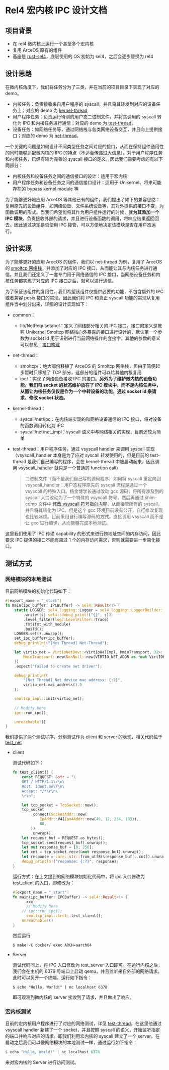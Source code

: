 # Rel4 宏内核 IPC 设计文档

## 项目背景

- 在 rel4 微内核上运行一个甚至多个宏内核
- 复用 ArceOS 原有的组件
- 基座是 [rust-sel4](https://github.com/seL4/rust-sel4)，底层使用的 OS 初始为 sel4，之后会逐步替换为 rel4



## 设计思路

在微内核角度下，我们将任务分为了三类，并在当前的项目目录下实现了对应的 demo。

- 内核任务：负责接收来自用户程序的 syscall，并且将其转发到对应的设备任务上；对应的 demo 为 [kernel-thread](../crates/kernel-thread)
- 用户程序任务：负责运行待测的用户态二进制文件，并将其调用的 syscall 转化为 IPC 和内核任务进行通信；对应的 demo 为 [test-thread](../crates/test-thread)。
- 设备任务：如网络任务等，通过网络栈与各类网络设备交互，并且向上提供接口；对应的 demo 为 [net-thread](../crates/net-thread)。

一个关键的问题是如何设计不同类型任务之间对应的接口，从而在保持组件通用性的同时能够适配微内核的 IPC 的特点（不适合传递过大信息）。对于用户程序任务和内核任务，已经有较为完善的 syscall 接口的定义。因此我们需要考虑的有以下两部分：

- 内核任务和设备任务之间的通信接口的设计：适用于宏内核
- 用户程序任务和设备任务之间的通信接口设计：适用于 Unikernel、将来可能存在的 bypass kernel module 等

为了能够更好地应用 ArceOS 等其他已有的组件，我们提出了如下的兼容思路：复用原先的设备组件，如网络设备、文件系统设备等，其对外提供的接口不变，为函数调用的形式。当我们希望能将其作为用户组件运行的时候，就**为其添加一个 IPC 模块**，负责接收外部的请求，并且进行设备函数的调用，将响应结果返回回去。因此通过决定是否使用 IPC 接管，可以方便地决定该模块是否在用户态运行。



## 设计实现

为了能够更好的应用 ArceOS 的组件，我们以 net-thread 为例，复用了 ArceOS 的 [smoltcp 网络栈](https://github.com/arceos-org/arceos/tree/main/modules/axnet/src/smoltcp_impl)，并添加了对应的 IPC 接口，从而能让其与内核任务进行通信。并且我们还定义了一套专门用于网络通信的 IPC 接口，当网络设备任务和内核任务都实现了对应的 IPC 接口之后，就可以进行通信。



为了保证该组件的复用性，我们希望该组件仅提供必要的功能，不包含额外的 IPC 或者兼容 posix 接口的实现。因此我们将 IPC 和真正 syscall 功能的实现从复用组件当中划分出来，详细的设计实现如下：

- common：
  - lib/NetRequsetabel：定义了网络部分相关的 IPC 接口，接口的定义是按照 Unikernel Smoltcp 网络栈向外暴露的接口进行设计的，默认第一个参数为 socket id 用于识别进行当前网络操作的套接字，其他的参数的意义可以参见：[接口构建](https://github.com/Azure-stars/rust-root-task-demo-mi-dev/blob/docs/crates/common/src/lib.rs#L293)

- net-thread：

  - smoltcp/：绝大部份移植了 ArceOS 的 Smoltcp 网络栈，但由于简便起步暂时只移植了 TCP 部分，这部分的组件可以给其他内核复用
  - ipc/：实现了网络设备接收 IPC 的接口。**另外为了维护微内核的设备功能，我们将 socket 的状态维护放在了 IPC 模块中，而不是内核任务中，从而让内核任务仅仅是作为一个中转设备的功能，通过 socket id 来请求、修改 socket 状态。**

- kernel-thread：

  - syscall/net/ipc：在内核端实现的和网络设备通信的 IPC 接口，将对设备的函数调用转化为 IPC
  - syscall/net/net_impl：syscall 语义中与网络相关的实现，目前还较为简单

- test-thread：用户程序任务，通过 vsyscall handler 来调用 syscall 实现（vsyscall_handler 本身是为了应对 syscall 转发使用的，但是目前的 test-thread 是我们自己编写的程序，会在 kernel-thread 中被启动起来，因此调用 vsyscall_handler 就只是一个普通的 function call）

  > 二进制文件（而不是我们自己写的源码程序）如何将 syscall 重定向到 vsyscall_handler：用户态程序原先的 syscall 流程是通过一个 vsyscall 的特殊入口。杨金博学长通过改动 gcc 源码，将所有涉及到的 syscall 入口改动为了一个特殊的 vsyscall 符号，然后再通过 shim-comp 文件中 [修改 vsyscall 符号指向内容](https://github.com/rel4team/rust-root-task-demo-mi-dev/blob/docs/crates/shim-comp/src/main.rs#L75)，从而接管所有的 syscall，并且将其转化为 IPC。但是这个 gcc 环境目前没有公开，自行修改复现也比较麻烦。目前采用自行编写源码的方式，直接调用 vsyscall 而不是让 gcc 进行编译，从而能够完成本地测试。

这里我们使用了 IPC 传递 capability 的形式来进行跨地址空间的内存访问，因此要求 IPC 提供的接口不能有超过 1 个的内存访问需求，否则就需要进一步简化接口。

## 测试方式

### 网络模块的本地测试

目前网络模块的初始化代码如下：

```rust
#[export_name = "_start"]
fn main(ipc_buffer: IPCBuffer) -> sel4::Result<!> {
    static LOGGER: sel4_logging::Logger = sel4_logging::LoggerBuilder::const_default()
        .write(|s| sel4::debug_print!("{}", s))
        .level_filter(log::LevelFilter::Trace)
        .fmt(fmt_with_module)
        .build();
    LOGGER.set().unwrap();
    set_ipc_buffer(ipc_buffer);
    debug_println!("[Net Thread] Net-Thread");

    let virtio_net = VirtIoNetDev::<VirtIoHalImpl, MmioTransport, 32>::try_new(unsafe {
        MmioTransport::new(NonNull::new(VIRTIO_NET_ADDR as *mut VirtIOHeader).unwrap()).unwrap()
    })
    .expect("failed to create net driver");

    debug_println!(
        "[Net Thread] Net device mac address: {:?}",
        virtio_net.mac_address().0
    );

    smoltcp_impl::init(virtio_net);
  
  	// Modify here
    ipc::run_ipc();

    unreachable!()
}
```



我们提供了两个测试程序，分别测试作为 client 和 server 的表现，相关代码位于 [test_net](../crates/net-thread/src/smoltcp_impl/test.rs)

- client

  测试代码如下：

  ```rust
  fn test_client() {
      const REQUEST: &str = "\
      GET / HTTP/1.1\r\n\
      Host: ident.me\r\n\
      Accept: */*\r\n\
      \r\n";
  
      let tcp_socket = TcpSocket::new();
      tcp_socket
          .connect(SocketAddr::new(
              IpAddr::V4(Ipv4Addr::new(49, 12, 234, 183)),
              80,
          ))
          .unwrap();
      let request_buf = REQUEST.as_bytes();
      tcp_socket.send(request_buf).unwrap();
      let mut response_buf = [0; 256];
      let cnt = tcp_socket.recv(&mut response_buf).unwrap();
      let response = core::str::from_utf8(&response_buf[..cnt]).unwrap();
      debug_println!("response: {:?}", response);
  }
  ```

  运行方式：在上文提到的网络模块初始化代码中，将 ipc 入口修改为 test_client 的入口，即修改为：

  ```rust
  #[export_name = "_start"]
  fn main(ipc_buffer: IPCBuffer) -> sel4::Result<!> {
  		xxx
    	// Modify here
      // ipc::run_ipc();
  		smoltcp_impl::test::test_client();
      unreachable!()
  }
  ```

  然后运行

  ```shell
  $ make -C docker/ exec ARCH=aarch64
  ```

  

- Server

  测试代码同上，将 IPC 入口修改为 test_server 入口即可。在运行内核之后，我们会在主机的 6379 号端口上启动 qemu，并且监听来自外部的网络请求。此时可以另开一个终端，运行如下指令：

  ```shell
  $ echo "Hello, World!" | nc localhost 6378
  ```

  即可观测到微内核的 server 接收到了请求，并且做出了响应。



### 宏内核测试

目前的宏内核用户程序进行了对应的网络测试，详见 [test-thread](../crates/test-thread)。在这里他通过 vsyscall handler 新建了一个 socket，并且按照 syscall 的语义，开始监听指定的端口并响应对应的请求。即我们利用宏内核的 syscall 建立了一个 server。在启动之后我们可以像网络模块的本地测试一样，通过运行如下指令：

```rust
$ echo "Hello, World!" | nc localhost 6378
```

来对宏内核的 Server 进行访问测试。